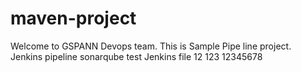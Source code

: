 # maven-project ##

Welcome to GSPANN Devops team.
This is Sample Pipe line project.
Jenkins pipeline sonarqube  test
Jenkins file
12
123
12345678
